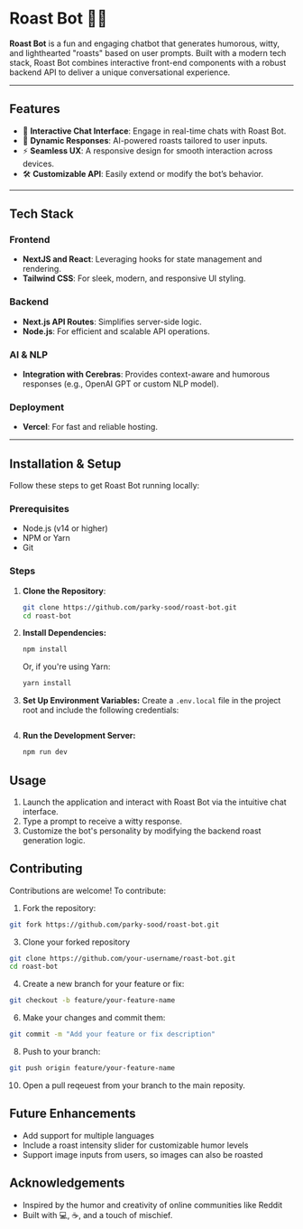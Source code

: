 # Roast Bot 🤖🔥

**Roast Bot** is a fun and engaging chatbot that generates humorous, witty, and lighthearted "roasts" based on user prompts. Built with a modern tech stack, Roast Bot combines interactive front-end components with a robust backend API to deliver a unique conversational experience.

---

## Features

- 💬 **Interactive Chat Interface**: Engage in real-time chats with Roast Bot.
- 🧠 **Dynamic Responses**: AI-powered roasts tailored to user inputs.
- ⚡ **Seamless UX**: A responsive design for smooth interaction across devices.
- 🛠 **Customizable API**: Easily extend or modify the bot’s behavior.

---

## Tech Stack

### Frontend
- **NextJS and React**: Leveraging hooks for state management and rendering.
- **Tailwind CSS**: For sleek, modern, and responsive UI styling.

### Backend
- **Next.js API Routes**: Simplifies server-side logic.
- **Node.js**: For efficient and scalable API operations.

### AI & NLP
- **Integration with Cerebras**: Provides context-aware and humorous responses (e.g., OpenAI GPT or custom NLP model).

### Deployment
- **Vercel**: For fast and reliable hosting.

---

## Installation & Setup

Follow these steps to get Roast Bot running locally:

### Prerequisites
- Node.js (v14 or higher)
- NPM or Yarn
- Git

### Steps
1. **Clone the Repository**:
   ```bash
   git clone https://github.com/parky-sood/roast-bot.git
   cd roast-bot
   ```
2. **Install Dependencies:**
   ```bash
   npm install
   ```
   Or, if you're using Yarn:
   ```bash
   yarn install
   ```
3. **Set Up Environment Variables:** Create a `.env.local` file in the project root and include the following credentials:
   ```env
   
   ```
4. **Run the Development Server:**
   ```bash
   npm run dev
   ```
## Usage
1. Launch the application and interact with Roast Bot via the intuitive chat interface.
2. Type a prompt to receive a witty response.
3. Customize the bot's personality by modifying the backend roast generation logic.

## Contributing
Contributions are welcome! To contribute:
1. Fork the repository:
  ```bash
  git fork https://github.com/parky-sood/roast-bot.git
  ```
3. Clone your forked repository
  ```bash
  git clone https://github.com/your-username/roast-bot.git
  cd roast-bot
  ```
4. Create a new branch for your feature or fix:
  ```bash
  git checkout -b feature/your-feature-name
  ```
6. Make your changes and commit them:
  ```bash
  git commit -m "Add your feature or fix description"
  ```
8. Push to your branch:
  ```bash
  git push origin feature/your-feature-name
  ```
10. Open a pull reqeuest from your branch to the main reposity.

## Future Enhancements
- Add support for multiple languages
- Include a roast intensity slider for customizable humor levels
- Support image inputs from users, so images can also be roasted

## Acknowledgements
- Inspired by the humor and creativity of online communities like Reddit
- Built with 💻, ☕, and a touch of mischief.
   
